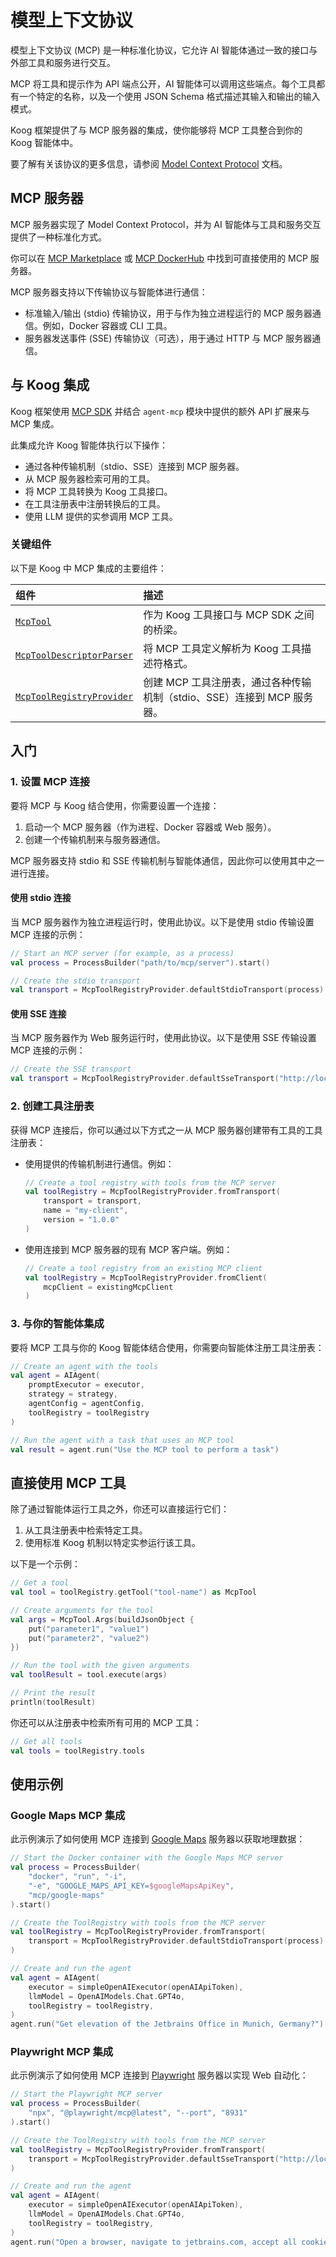 # 模型上下文协议

模型上下文协议 (MCP) 是一种标准化协议，它允许 AI 智能体通过一致的接口与外部工具和服务进行交互。

MCP 将工具和提示作为 API 端点公开，AI 智能体可以调用这些端点。每个工具都有一个特定的名称，以及一个使用 JSON Schema 格式描述其输入和输出的输入模式。

Koog 框架提供了与 MCP 服务器的集成，使你能够将 MCP 工具整合到你的 Koog 智能体中。

要了解有关该协议的更多信息，请参阅 [Model Context Protocol](https://modelcontextprotocol.io) 文档。

## MCP 服务器

MCP 服务器实现了 Model Context Protocol，并为 AI 智能体与工具和服务交互提供了一种标准化方式。

你可以在 [MCP Marketplace](https://mcp.so/) 或 [MCP DockerHub](https://hub.docker.com/u/mcp) 中找到可直接使用的 MCP 服务器。

MCP 服务器支持以下传输协议与智能体进行通信：

*   标准输入/输出 (stdio) 传输协议，用于与作为独立进程运行的 MCP 服务器通信。例如，Docker 容器或 CLI 工具。
*   服务器发送事件 (SSE) 传输协议（可选），用于通过 HTTP 与 MCP 服务器通信。

## 与 Koog 集成

Koog 框架使用 [MCP SDK](https://github.com/modelcontextprotocol/kotlin-sdk) 并结合 `agent-mcp` 模块中提供的额外 API 扩展来与 MCP 集成。

此集成允许 Koog 智能体执行以下操作：

*   通过各种传输机制（stdio、SSE）连接到 MCP 服务器。
*   从 MCP 服务器检索可用的工具。
*   将 MCP 工具转换为 Koog 工具接口。
*   在工具注册表中注册转换后的工具。
*   使用 LLM 提供的实参调用 MCP 工具。

### 关键组件

以下是 Koog 中 MCP 集成的主要组件：

| 组件                                                                                                                                                             | 描述                                                                                                       |
| :--------------------------------------------------------------------------------------------------------------------------------------------------------------- | :--------------------------------------------------------------------------------------------------------- |
| [`McpTool`](https://api.koog.ai/agents/agents-mcp/ai.koog.agents.mcp/-mcp-tool/index.html)                                                                           | 作为 Koog 工具接口与 MCP SDK 之间的桥梁。                                                                  |
| [`McpToolDescriptorParser`](https://api.koog.ai/agents/agents-mcp/ai.koog.agents.mcp/-mcp-tool-descriptor-parser/index.html)                                         | 将 MCP 工具定义解析为 Koog 工具描述符格式。                                                                |
| [`McpToolRegistryProvider`](https://api.koog.ai/agents/agents-mcp/ai.koog.agents.mcp/-mcp-tool-registry-provider/index.html?query=object%20McpToolRegistryProvider) | 创建 MCP 工具注册表，通过各种传输机制（stdio、SSE）连接到 MCP 服务器。                                     |

## 入门

### 1. 设置 MCP 连接

要将 MCP 与 Koog 结合使用，你需要设置一个连接：

1.  启动一个 MCP 服务器（作为进程、Docker 容器或 Web 服务）。
2.  创建一个传输机制来与服务器通信。

MCP 服务器支持 stdio 和 SSE 传输机制与智能体通信，因此你可以使用其中之一进行连接。

#### 使用 stdio 连接

当 MCP 服务器作为独立进程运行时，使用此协议。以下是使用 stdio 传输设置 MCP 连接的示例：

```kotlin
// Start an MCP server (for example, as a process)
val process = ProcessBuilder("path/to/mcp/server").start()

// Create the stdio transport 
val transport = McpToolRegistryProvider.defaultStdioTransport(process)
```

#### 使用 SSE 连接

当 MCP 服务器作为 Web 服务运行时，使用此协议。以下是使用 SSE 传输设置 MCP 连接的示例：

```kotlin
// Create the SSE transport
val transport = McpToolRegistryProvider.defaultSseTransport("http://localhost:8931")
```

### 2. 创建工具注册表

获得 MCP 连接后，你可以通过以下方式之一从 MCP 服务器创建带有工具的工具注册表：

*   使用提供的传输机制进行通信。例如：

    ```kotlin
    // Create a tool registry with tools from the MCP server
    val toolRegistry = McpToolRegistryProvider.fromTransport(
        transport = transport,
        name = "my-client",
        version = "1.0.0"
    )
    ```

*   使用连接到 MCP 服务器的现有 MCP 客户端。例如：

    ```kotlin
    // Create a tool registry from an existing MCP client
    val toolRegistry = McpToolRegistryProvider.fromClient(
        mcpClient = existingMcpClient
    )
    ```

### 3. 与你的智能体集成

要将 MCP 工具与你的 Koog 智能体结合使用，你需要向智能体注册工具注册表：

```kotlin
// Create an agent with the tools
val agent = AIAgent(
    promptExecutor = executor,
    strategy = strategy,
    agentConfig = agentConfig,
    toolRegistry = toolRegistry
)

// Run the agent with a task that uses an MCP tool
val result = agent.run("Use the MCP tool to perform a task")
```

## 直接使用 MCP 工具

除了通过智能体运行工具之外，你还可以直接运行它们：

1.  从工具注册表中检索特定工具。
2.  使用标准 Koog 机制以特定实参运行该工具。

以下是一个示例：

```kotlin
// Get a tool 
val tool = toolRegistry.getTool("tool-name") as McpTool

// Create arguments for the tool
val args = McpTool.Args(buildJsonObject { 
    put("parameter1", "value1")
    put("parameter2", "value2")
})

// Run the tool with the given arguments
val toolResult = tool.execute(args)

// Print the result
println(toolResult)
```

你还可以从注册表中检索所有可用的 MCP 工具：

```kotlin
// Get all tools
val tools = toolRegistry.tools
```

## 使用示例

### Google Maps MCP 集成

此示例演示了如何使用 MCP 连接到 [Google Maps](https://mcp.so/server/google-maps/modelcontextprotocol) 服务器以获取地理数据：

```kotlin
// Start the Docker container with the Google Maps MCP server
val process = ProcessBuilder(
    "docker", "run", "-i",
    "-e", "GOOGLE_MAPS_API_KEY=$googleMapsApiKey",
    "mcp/google-maps"
).start()

// Create the ToolRegistry with tools from the MCP server
val toolRegistry = McpToolRegistryProvider.fromTransport(
    transport = McpToolRegistryProvider.defaultStdioTransport(process)
)

// Create and run the agent
val agent = AIAgent(
    executor = simpleOpenAIExecutor(openAIApiToken),
    llmModel = OpenAIModels.Chat.GPT4o,
    toolRegistry = toolRegistry,
)
agent.run("Get elevation of the Jetbrains Office in Munich, Germany?")
```

### Playwright MCP 集成

此示例演示了如何使用 MCP 连接到 [Playwright](https://mcp.so/server/playwright-mcp/microsoft) 服务器以实现 Web 自动化：

```kotlin
// Start the Playwright MCP server
val process = ProcessBuilder(
    "npx", "@playwright/mcp@latest", "--port", "8931"
).start()

// Create the ToolRegistry with tools from the MCP server
val toolRegistry = McpToolRegistryProvider.fromTransport(
    transport = McpToolRegistryProvider.defaultSseTransport("http://localhost:8931")
)

// Create and run the agent
val agent = AIAgent(
    executor = simpleOpenAIExecutor(openAIApiToken),
    llmModel = OpenAIModels.Chat.GPT4o,
    toolRegistry = toolRegistry,
)
agent.run("Open a browser, navigate to jetbrains.com, accept all cookies, click AI in toolbar")